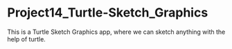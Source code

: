 # Project14_Turtle-Sketch_Graphics
This is a Turtle Sketch Graphics app, where we can sketch anything with the help of turtle.
